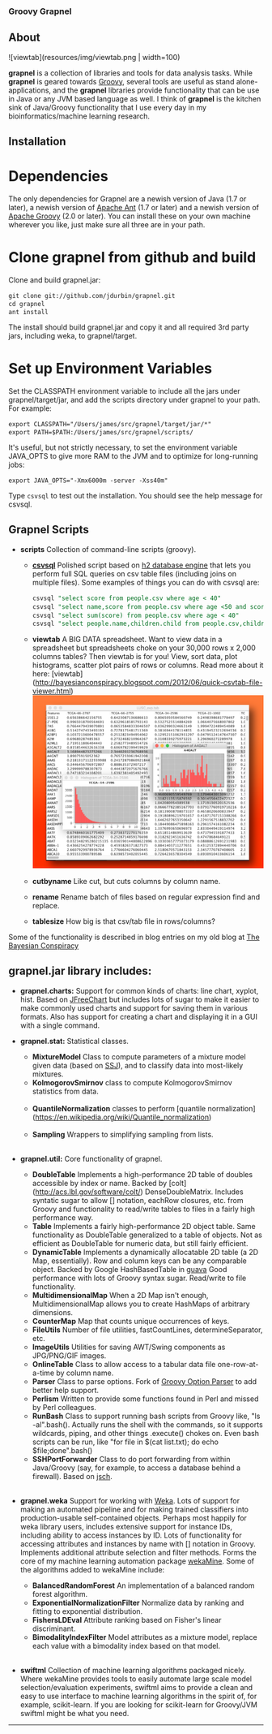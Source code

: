 ### Groovy Grapnel    

## About



![viewtab](resources/img/viewtab.png | width=100) 

**grapnel** is a collection of libraries and tools for data analysis tasks.  While **grapnel** is geared towards [Groovy](http://groovy.codehaus.org/), several tools are useful as stand alone-applications, and the **grapnel** libraries provide functionality that can be use in Java or any JVM based language as well.   I think of **grapnel** is the kitchen sink of Java/Groovy functionality that I use every day in my bioinformatics/machine learning research.   

## Installation

# Dependencies

The only dependencies for Grapnel are a newish version of Java (1.7 or later), a newish version of [Apache Ant](http://ant.apache.org/) (1.7 or later) and a newish version of [Apache Groovy](http://groovy-lang.org) (2.0 or later).   You can install these on your own machine wherever you like, just make sure all three are in your path.  

# Clone grapnel from github and build
Clone and build grapnel.jar:

```
git clone git://github.com/jdurbin/grapnel.git
cd grapnel
ant install
```
The install should build grapnel.jar and copy it and all required 3rd party jars, including weka, to grapnel/target.

# Set up Environment Variables

Set the CLASSPATH environment variable to include all the jars under grapnel/target/jar, and add the scripts
directory under grapnel to your path.  For example: 

```
export CLASSPATH="/Users/james/src/grapnel/target/jar/*"
export PATH=$PATH:/Users/james/src/grapnel/scripts/
```

It's useful, but not strictly necessary, to set the environment variable JAVA_OPTS to give more RAM to the JVM and to optimize for long-running jobs: 

```
export JAVA_OPTS="-Xmx6000m -server -Xss40m"
```

Type `csvsql` to test out the installation.  You should see the help message for csvsql. 

## Grapnel Scripts

* **scripts** Collection of command-line scripts (groovy). 
    * **[csvsql](https://github.com/jdurbin/grapnel/wiki/csvsql)**  Polished script based on [h2 database engine](http://www.h2database.com/) that lets you perform full SQL queries on csv table files (including joins on multiple files).  Some examples of things you can do with csvsql are:  
 
        ```sql
        csvsql "select score from people.csv where age < 40"
        csvsql "select name,score from people.csv where age <50 and score > 100"
        csvsql "select sum(score) from people.csv where age < 40"
        csvsql "select people.name,children.child from people.csv,children.csv where people.name=children.name"
        ```   

    * **viewtab** A BIG DATA spreadsheet.  Want to view data in a spreadsheet but spreadsheets choke on your 30,000 rows x 2,000 columns tables?  Then viewtab is for you!  View, sort data, plot histograms, scatter plot pairs of rows or columns.  Read more about it here: [viewtab] (http://bayesianconspiracy.blogspot.com/2012/06/quick-csvtab-file-viewer.html)
    ![viewtab](resources/img/viewtab.png) 
    * **cutbyname** Like cut, but cuts columns by column name. 
    * **rename** Rename batch of files based on regular expression find and replace. 
    * **tablesize**  How big is that csv/tab file in rows/columns? 

Some of the functionality is described in blog entries on my old blog at [The Bayesian Conspiracy](http://bayesianconspiracy.blogspot.com)


## grapnel.jar library includes:

* **grapnel.charts:**  Support for common kinds of charts: line chart, xyplot, hist.  Based on [JFreeChart](http://www.jfree.org/jfreechart/) but includes lots of sugar to make it easier to make commonly used charts and support for saving them in various formats. Also has support for creating a chart and displaying it in a GUI with a single command. 

* **grapnel.stat:**  Statistical classes.  
    * **MixtureModel** Class to compute parameters of a mixture model given data (based on [SSJ](http://www.iro.umontreal.ca/~simardr/ssj/indexe.html)), and to classify data into most-likely mixtures. 
    * **KolmogorovSmirnov** class to compute KolmogorovSmirnov statistics from data.<br><br>
    * **QuantileNormalization** classes to perform [quantile normalization] (https://en.wikipedia.org/wiki/Quantile_normalization)<br><br>
     * **Sampling** Wrappers to simplifying sampling from lists. <br><br> 
* **grapnel.util:** Core functionality of grapnel.  
    * **DoubleTable**  Implements a high-performance 2D table of doubles accessible by index or name. Backed by [colt] (http://acs.lbl.gov/software/colt/) DenseDoubleMatrix.  Includes syntatic sugar to allow [] notation, eachRow closures, etc. from Groovy and functionality to read/write tables to files in a fairly high performance way. 
    * **Table** Implements a fairly high-performance 2D object table.  Same functionality as DoubleTable generalized to a table of objects.  Not as efficient as DoubleTable for numeric data, but still fairly efficient.
    * **DynamicTable**  Implements a dynamically allocatable 2D table (a 2D Map, essentially).  Row and column keys can be any comparable object.  Backed by Google HashBasedTable in [guava](http://code.google.com/p/guava-libraries/)  Good performance with lots of Groovy syntax sugar. Read/write to file functionality.  
    * **MultidimensionalMap**  When a 2D Map isn't enough, MultidimensionalMap allows you to create HashMaps of arbitrary dimensions.  
    * **CounterMap**  Map that counts unique occurrences of keys.   
    * **FileUtils** Number of file utilities, fastCountLines, determineSeparator, etc. 
    * **ImageUtils** Utilities for saving AWT/Swing components as JPG/PNG/GIF images.  
    * **OnlineTable** Class to allow access to a tabular data file one-row-at-a-time by column name. 
    * **Parser** Class to parse options.  Fork of [Groovy Option Parser](http://code.google.com/p/groovy-option-parser/) to add better help support. 
    * **Perlism** Written to provide some functions found in Perl and missed by Perl colleagues. 
    * **RunBash** Class to support running bash scripts from Groovy like,  "ls -al".bash().  Actually runs the shell with the commands, so it supports wildcards, piping, and other things .execute() chokes on.  Even bash scripts can be run, like "for file in $(cat list.txt); do echo $file;done".bash()
    * **SSHPortForwarder** Class to do port forwarding from within Java/Groovy (say, for example, to access a database behind a firewall).  Based on [jsch](http://www.jcraft.com/jsch/).  <br><br>

* **grapnel.weka** Support for working with [Weka](http://www.cs.waikato.ac.nz/ml/weka/).  Lots of support for making an automated pipeline and for making trained classifiers into production-usable self-contained objects.  Perhaps most happily for weka library users, includes extensive support for instance IDs, including ability to access instances by ID.  Lots of functionality for accessing attributes and instances by name with [] notation in Groovy. Implements additional attribute selection and filter methods.  Forms the core of my machine learning automation package [wekaMine](http://jdurbin.github.com/wekaMine/). Some of the algorithms added to wekaMine include: 
    * **BalancedRandomForest** An implementation of a balanced random forest algorithm. 
    * **ExponentialNormalizationFilter** Normalize data by ranking and fitting to exponential distribution. 
    * **FishersLDEval** Attribute ranking based on Fisher's linear discriminant. 
    * **BimodalityIndexFilter** Model attributes as a mixture model, replace each value with a bimodality index based on that model.
<br><br>
* **swiftml** Collection of machine learning algorithms packaged nicely. Where wekaMine provides tools to easily automate large scale model selection/evaluation experiments, swiftml aims to provide a clean and easy to use interface to machine learning algorithms in the spirit of, for example, scikit-learn.  If you are looking for scikit-learn for Groovy/JVM swiftml might be what you need.  


---

